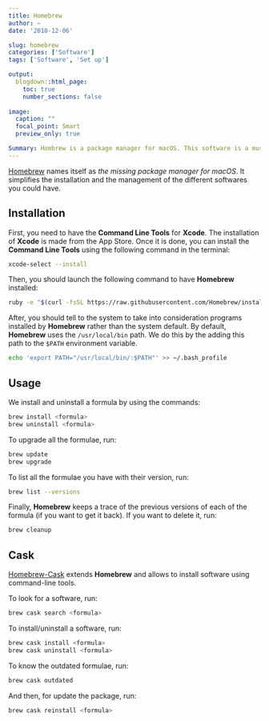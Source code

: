 ```yaml
---
title: Homebrew
author: ~
date: '2018-12-06'

slug: homebrew
categories: ['Software']
tags: ['Software', 'Set up']

output:
  blogdown::html_page:
    toc: true
    number_sections: false
    
image:
  caption: ""
  focal_point: Smart
  preview_only: true

Summary: Hombrew is a package manager for macOS. This software is a must to have for macOS users.
---
```


[Homebrew](https://brew.sh) names itself as _the missing package manager for macOS_. It simplifies the installation and the management of the different softwares you could have.

## Installation

First, you need to have the **Command Line Tools** for **Xcode**. The installation of **Xcode** is made from the App Store. Once it is done, you can install the **Command Line Tools** using the following command in the terminal:

```bash
xcode-select --install
```

Then, you should launch the following command to have **Homebrew** installed:

```bash
ruby -e "$(curl -fsSL https://raw.githubusercontent.com/Homebrew/install/master/install)"
```

After, you should tell to the system to take into consideration programs installed by **Homebrew** rather than the system default. By default, **Homebrew** uses the `/usr/local/bin` path. We do this by the adding this path to the `$PATH` environment variable.

```bash
echo 'export PATH="/usr/local/bin/:$PATH"' >> ~/.bash_profile
```

## Usage

We install and uninstall a formula by using the commands:

```bash
brew install <formula>
brew uninstall <formula>
```

To upgrade all the formulae, run:

```bash
brew update
brew upgrade
```

To list all the formulae you have with their version, run:

```bash
brew list --versions
```

Finally, **Homebrew** keeps a trace of the previous versions of each of the formula (if you want to get it back). If you want to delete it, run:

```bash
brew cleanup
```

## Cask

[Homebrew-Cask](https://caskroom.github.io) extends **Homebrew** and allows to install software using command-line tools.

To look for a software, run:

```bash
brew cask search <formula>
```

To install/uninstall a software, run:

```bash
brew cask install <formula>
brew cask uninstall <formula>
```

To know the outdated formulae, run:

```bash
brew cask outdated
```

And then, for update the package, run:

```bash
brew cask reinstall <formula>
```

